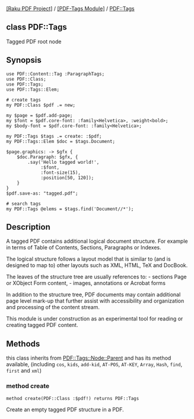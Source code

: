 [[Raku PDF Project]](https://pdf-raku.github.io)
 / [[PDF-Tags Module]](https://pdf-raku.github.io/PDF-Tags-raku)
 / [PDF::Tags](https://pdf-raku.github.io/PDF-Tags-raku/PDF/Tags)

class PDF::Tags
---------------

Tagged PDF root node

Synopsis
--------

    use PDF::Content::Tag :ParagraphTags;
    use PDF::Class;
    use PDF::Tags;
    use PDF::Tags::Elem;

    # create tags
    my PDF::Class $pdf .= new;

    my $page = $pdf.add-page;
    my $font = $pdf.core-font: :family<Helvetica>, :weight<bold>;
    my $body-font = $pdf.core-font: :family<Helvetica>;

    my PDF::Tags $tags .= create: :$pdf;
    my PDF::Tags::Elem $doc = $tags.Document;

    $page.graphics: -> $gfx {
        $doc.Paragraph: $gfx, {
            .say('Hello tagged world!',
                 :$font,
                 :font-size(15),
                 :position[50, 120]);
        }
    }
    $pdf.save-as: "tagged.pdf";

    # search tags
    my PDF::Tags @elems = $tags.find('Document//*');

Description
-----------

A tagged PDF contains additional logical document structure. For example in terms of Table of Contents, Sections, Paragraphs or Indexes.

The logical structure follows a layout model that is similar to (and is designed to map to) other layouts such as XML, HTML, TeX and DocBook.

The leaves of the structure tree are usually references to: - sections Page or XObject Form content, - images, annotations or Acrobat forms

In addition to the structure tree, PDF documents may contain additional page level mark-up that further assist with accessibility and organization and processing of the content stream.

This module is under construction as an experimental tool for reading or creating tagged PDF content.

Methods
-------

this class inherits from [PDF::Tags::Node::Parent](https://pdf-raku.github.io/PDF-Tags-raku/PDF/Tags/Node/Parent) and has its method available, (including `cos`, `kids`, `add-kid`, `AT-POS`, `AT-KEY`, `Array`, `Hash`, `find`, `first` and `xml`)

### method create

    method create(PDF::Class :$pdf!) returns PDF::Tags

Create an empty tagged PDF structure in a PDF.

